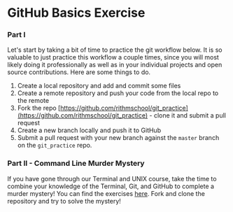 # GitHub Basics Exercise

### Part I

Let's start by taking a bit of time to practice the git workflow below. It is so valuable to just practice this workflow a couple times, since you will most likely doing it professionally as well as in your individual projects and open source contributions. Here are some things to do.

1. Create a local repository and add and commit some files
2. Create a remote repository and push your code from the local repo to the remote
3. Fork the repo [https://github.com/rithmschool/git_practice](https://github.com/rithmschool/git_practice) - clone it and submit a pull request
4. Create a new branch locally and push it to GitHub
5. Submit a pull request with your new branch against the `master` branch on the `git_practice` repo.

### Part II - Command Line Murder Mystery 

If you have gone through our Terminal and UNIX course, take the time to combine your knowledge of the Terminal, Git, and GitHub to complete a murder mystery! You can find the exercises [here](https://github.com/veltman/clmystery). Fork and clone the repository and try to solve the mystery!

